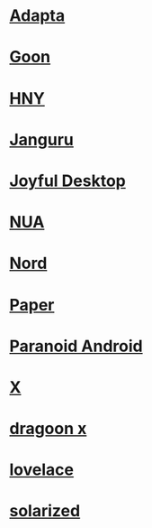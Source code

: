# [Adapta](https://github.com/niivu/Windows-10-themes/tree/main/Adapta)
# [Goon](https://github.com/niivu/Windows-10-themes/tree/main/Goon)
# [HNY](https://github.com/niivu/Windows-10-themes/tree/main/HNY)
# [Janguru](https://github.com/niivu/Windows-10-themes/tree/main/Janguru)
# [Joyful Desktop](https://github.com/niivu/Windows-10-themes/tree/main/Joyful%20Desktop)
# [NUA](https://github.com/niivu/Windows-10-themes/tree/main/NUA)
# [Nord](https://github.com/niivu/Windows-10-themes/tree/main/Nord)
# [Paper](https://github.com/niivu/Windows-10-themes/tree/main/Paper)
# [Paranoid Android](https://github.com/niivu/Windows-10-themes/tree/main/Paranoid%20Android)
# [X](https://github.com/niivu/Windows-10-themes/tree/main/X)
# [dragoon x](https://github.com/niivu/Windows-10-themes/tree/main/dragoon%20x)
# [lovelace](https://github.com/niivu/Windows-10-themes/tree/main/lovelace)
# [solarized](https://github.com/niivu/Windows-10-themes/tree/main/solarized)
